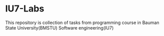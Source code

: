 # IU7-Labs
This repository is collection of tasks from programming course in Bauman State University(BMSTU) Software engineering(IU7) 
